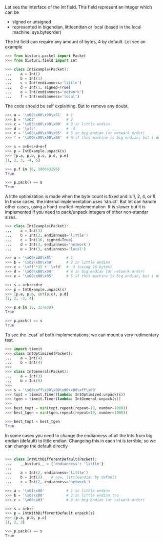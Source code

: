 Let see the interface of the Int field.
This field represent an integer which can be
 - signed or unsigned
 - represented in bigendian, littleendian or local (based in the local machine, sys.byteorder)

The Int field can require any amount of bytes, 4 by default.
Let see an example

```python
>>> from bisturi.packet import Packet
>>> from bisturi.field import Int

>>> class IntExample(Packet):
...    a = Int()
...    b = Int(1)
...    c = Int(endianness='little')
...    d = Int(1, signed=True)
...    e = Int(endianness='network')
...    f = Int(endianness='local')

```

The code should be self explaining. But to remove any doubt,

```python
>>> a = '\x00\x00\x00\x01'  # 1
>>> b = '\x02'              # 2
>>> c = '\x03\x00\x00\x00'  # 3 in little endian
>>> d = '\xfc'              # -4
>>> e = '\x00\x00\x00\x05'  # 5 in big endian (or network order)
>>> f = '\x00\x00\x00\x06'  # 6 if this machine is big endian, but i don't know.

>>> s = a+b+c+d+e+f
>>> p = IntExample.unpack(s)
>>> [p.a, p.b, p.c, p.d, p.e]
[1, 2, 3, -4, 5]

>>> p.f in (6, 100663296)
True

>>> p.pack() == s
True

```

A little optimization is made when the byte count is fixed and is 1, 2, 4, or 8.
In those cases, the internal implementation uses 'struct'.
But Int can handle other cases, using a hand-crafted implementation. It is slower
 but it is implemented if you need to pack/unpack integers of other non-standar sizes.

```python
>>> class IntExample(Packet):
...    a = Int(3)
...    b = Int(3, endianness='little')
...    c = Int(16, signed=True)
...    d = Int(3, endianness='network')
...    e = Int(3, endianness='local')

>>> a = '\x00\x00\x01'      # 1
>>> b = '\x02\x00\x00'      # 2 in little endian
>>> c = '\xff'*15 + '\xfd'  # -3 (using 16 bytes)
>>> d = '\x00\x00\x04'      # 4 in big endian (or network order)
>>> e = '\x00\x00\x05'      # 5 if this machine is big endian, but i don't know.

>>> s = a+b+c+d+e
>>> p = IntExample.unpack(s)
>>> [p.a, p.b, int(p.c), p.d]
[1, 2, -3, 4]

>>> p.e in (5, 327680)
True

>>> p.pack() == s
True

```

To see the 'cost' of both implementations, we can mount a very rudimentary test.

```python
>>> import timeit
>>> class IntOptimized(Packet):
...    a = Int(4)
...    b = Int(4)
>>>
>>> class IntGeneral(Packet):
...    a = Int(3)
...    b = Int(5)
>>> 
>>> s = '\x00\xff\x00\x00\x00\x00\xff\x00'
>>> topt = timeit.Timer(lambda: IntOptimized.unpack(s))
>>> tgen = timeit.Timer(lambda: IntGeneral.unpack(s))
>>>
>>> best_topt = min(topt.repeat(repeat=10, number=1000))
>>> best_tgen = min(tgen.repeat(repeat=10, number=1000))

>>> best_topt < best_tgen
True

```

In some cases you need to change the endianness of all the Ints from big endian (default)
to little endian.
Changeing this in each Int is terrible, so we can change the default directly 

```python

>>> class IntWithDifferentDefault(Packet):
...    __bisturi__ = {'endianness': 'little'}
...
...    a = Int(2, endianness='little')
...    b = Int(2)    # now, littleendian by default
...    c = Int(2, endianness='network')

>>> a = '\x01\x00'          # 1 in little endian
>>> b = '\x02\x00'          # 2 in little endian too
>>> c = '\x00\x03'          # 3 in big endian (or network order)

>>> s = a+b+c
>>> p = IntWithDifferentDefault.unpack(s)
>>> [p.a, p.b, p.c]
[1, 2, 3]

>>> p.pack() == s
True

```

